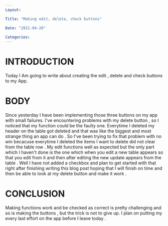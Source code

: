 ```yaml
---
Layout:

Title: "Making edit, delete, check buttons"

Date: "2021-04-20"

Categories:
---
```

# INTRODUCTION
Today I Am going to write about creating the edit , delete and check buttons to my App.

# BODY
Since yesterday I have been implementing those three buttons on my app with small failures. I've encountering problems with my delete button , so I noticed that my function could be the faulty one.
Everytime I deleted my header on the table got deleted and that was like the biggest and most strange thing an app can do .
So I've been trying to fix that problem with no win becacuse everytime I deleted the items I want to delete did not clear from the table row .
My edit functions well as expected but the only part which I haven't done is the one which when you edit a new table appears so that you edit from it and then after editing the new update appears from the table . 
Well I have not added a checkbox and plan to get started with that right after finishing writing this blog post hoping that I will finish on time and then be able to look at my delete button and make it work .

# CONCLUSION
Making functions work and be checked as correct is pretty challenging and so is making the buttons , but the trick is not to give up. I plan on putting my every last effort on the app before I leave today .

